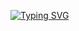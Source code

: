 [![Typing SVG](https://readme-typing-svg.demolab.com/?lines=Estudante+de+Desenvolvimendo+de+Software)](https://git.io/typing-svg)

<!---
IzabellaSantos1/IzabellaSantos1 is a ✨ special ✨ repository because its `README.md` (this file) appears on your GitHub profile.
You can click the Preview link to take a look at your changes.
--->
